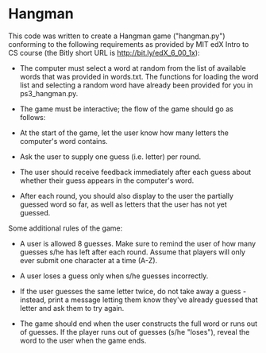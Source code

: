 # Hangman

This code was written to create a Hangman game ("hangman.py") conforming to the following requirements as provided by MIT edX Intro to CS course (the Bitly short URL is http://bit.ly/edX_6_00_1x):


- The computer must select a word at random from the list of available words that was provided in words.txt. The functions for loading the word list and selecting a random word have already been provided for you in ps3_hangman.py.

- The game must be interactive; the flow of the game should go as follows:

- At the start of the game, let the user know how many letters the computer's word contains.

- Ask the user to supply one guess (i.e. letter) per round.

- The user should receive feedback immediately after each guess about whether their guess appears in the computer's word.

- After each round, you should also display to the user the partially guessed word so far, as well as letters that the user has not yet guessed.


Some additional rules of the game:

- A user is allowed 8 guesses. Make sure to remind the user of how many guesses s/he has left after each round. Assume that players will only ever submit one character at a time (A-Z).

- A user loses a guess only when s/he guesses incorrectly.

- If the user guesses the same letter twice, do not take away a guess - instead, print a message letting them know they've already guessed that letter and ask them to try again.

- The game should end when the user constructs the full word or runs out of guesses. If the player runs out of guesses (s/he "loses"), reveal the word to the user when the game ends.
